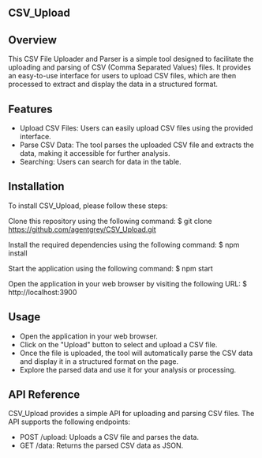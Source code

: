 ## CSV_Upload

## Overview
This CSV File Uploader and Parser is a simple tool designed to facilitate the uploading and parsing of CSV (Comma Separated Values) files. It provides an easy-to-use interface for users to upload CSV files, which are then processed to extract and display the data in a structured format.

## Features
- Upload CSV Files: Users can easily upload CSV files using the provided interface.
- Parse CSV Data: The tool parses the uploaded CSV file and extracts the data, making it accessible for further analysis.
- Searching: Users can search for data in the table.

## Installation
To install CSV_Upload, please follow these steps:

Clone this repository using the following command:
$ git clone https://github.com/agentgrey/CSV_Upload.git

Install the required dependencies using the following command:
$ npm install 

Start the application using the following command:
$ npm start 

Open the application in your web browser by visiting the following URL:
$ http://localhost:3900

## Usage
- Open the application in your web browser.
- Click on the "Upload" button to select and upload a CSV file.
- Once the file is uploaded, the tool will automatically parse the CSV data and display it in a structured format on the page.
- Explore the parsed data and use it for your analysis or processing.

## API Reference
CSV_Upload provides a simple API for uploading and parsing CSV files. The API supports the following endpoints:

- POST /upload: Uploads a CSV file and parses the data.
- GET /data: Returns the parsed CSV data as JSON.
